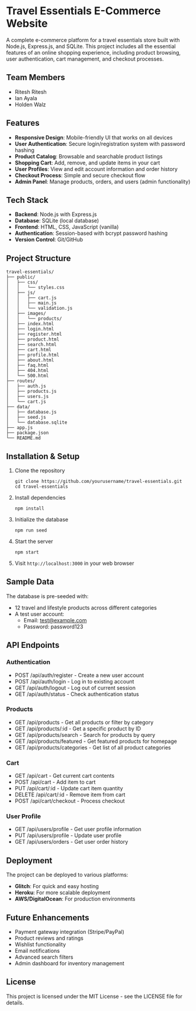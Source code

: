 # Travel Essentials E-Commerce Website

A complete e-commerce platform for a travel essentials store built with Node.js, Express.js, and SQLite. This project includes all the essential features of an online shopping experience, including product browsing, user authentication, cart management, and checkout processes.

## Team Members
- Ritesh Ritesh
- Ian Ayala
- Holden Walz

## Features

- **Responsive Design**: Mobile-friendly UI that works on all devices
- **User Authentication**: Secure login/registration system with password hashing
- **Product Catalog**: Browsable and searchable product listings
- **Shopping Cart**: Add, remove, and update items in your cart
- **User Profiles**: View and edit account information and order history
- **Checkout Process**: Simple and secure checkout flow
- **Admin Panel**: Manage products, orders, and users (admin functionality)

## Tech Stack

- **Backend**: Node.js with Express.js
- **Database**: SQLite (local database)
- **Frontend**: HTML, CSS, JavaScript (vanilla)
- **Authentication**: Session-based with bcrypt password hashing
- **Version Control**: Git/GitHub

## Project Structure

```
travel-essentials/
├── public/
│   ├── css/
│   │   └── styles.css
│   ├── js/
│   │   ├── cart.js
│   │   ├── main.js
│   │   └── validation.js
│   ├── images/
│   │   └── products/
│   ├── index.html
│   ├── login.html
│   ├── register.html
│   ├── product.html
│   ├── search.html
│   ├── cart.html
│   ├── profile.html
│   ├── about.html
│   ├── faq.html
│   ├── 404.html
│   └── 500.html
├── routes/
│   ├── auth.js
│   ├── products.js
│   ├── users.js
│   └── cart.js
├── data/
│   ├── database.js
│   ├── seed.js
│   └── database.sqlite
├── app.js
├── package.json
└── README.md
```

## Installation & Setup

1. Clone the repository
   ```
   git clone https://github.com/yourusername/travel-essentials.git
   cd travel-essentials
   ```

2. Install dependencies
   ```
   npm install
   ```

3. Initialize the database
   ```
   npm run seed
   ```

4. Start the server
   ```
   npm start
   ```

5. Visit `http://localhost:3000` in your web browser

## Sample Data

The database is pre-seeded with:

- 12 travel and lifestyle products across different categories
- A test user account:
  - Email: test@example.com
  - Password: password123

## API Endpoints

### Authentication
- POST /api/auth/register - Create a new user account
- POST /api/auth/login - Log in to existing account
- GET /api/auth/logout - Log out of current session
- GET /api/auth/status - Check authentication status

### Products
- GET /api/products - Get all products or filter by category
- GET /api/products/:id - Get a specific product by ID
- GET /api/products/search - Search for products by query
- GET /api/products/featured - Get featured products for homepage
- GET /api/products/categories - Get list of all product categories

### Cart
- GET /api/cart - Get current cart contents
- POST /api/cart - Add item to cart
- PUT /api/cart/:id - Update cart item quantity
- DELETE /api/cart/:id - Remove item from cart
- POST /api/cart/checkout - Process checkout

### User Profile
- GET /api/users/profile - Get user profile information
- PUT /api/users/profile - Update user profile
- GET /api/users/orders - Get user order history

## Deployment

The project can be deployed to various platforms:

- **Glitch**: For quick and easy hosting
- **Heroku**: For more scalable deployment
- **AWS/DigitalOcean**: For production environments

## Future Enhancements

- Payment gateway integration (Stripe/PayPal)
- Product reviews and ratings
- Wishlist functionality
- Email notifications
- Advanced search filters
- Admin dashboard for inventory management

## License

This project is licensed under the MIT License - see the LICENSE file for details.